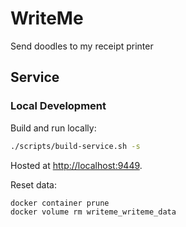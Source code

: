 # WriteMe

Send doodles to my receipt printer

## Service

### Local Development

Build and run locally:

```bash
./scripts/build-service.sh -s
```

Hosted at [http://localhost:9449](http://localhost:9449).

Reset data:

```
docker container prune
docker volume rm writeme_writeme_data
```
